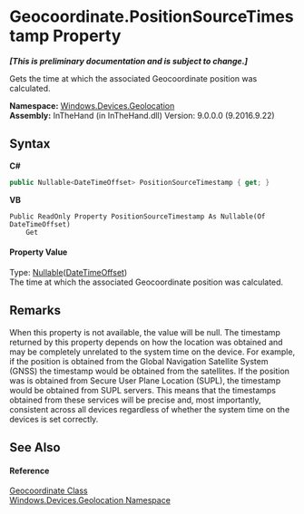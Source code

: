 # Geocoordinate.PositionSourceTimestamp Property 
 _**\[This is preliminary documentation and is subject to change.\]**_

Gets the time at which the associated Geocoordinate position was calculated.

**Namespace:**&nbsp;<a href="N_Windows_Devices_Geolocation">Windows.Devices.Geolocation</a><br />**Assembly:**&nbsp;InTheHand (in InTheHand.dll) Version: 9.0.0.0 (9.2016.9.22)

## Syntax

**C#**<br />
``` C#
public Nullable<DateTimeOffset> PositionSourceTimestamp { get; }
```

**VB**<br />
``` VB
Public ReadOnly Property PositionSourceTimestamp As Nullable(Of DateTimeOffset)
	Get
```


#### Property Value
Type: <a href="http://msdn2.microsoft.com/en-us/library/b3h38hb0" target="_blank">Nullable</a>(<a href="http://msdn2.microsoft.com/en-us/library/bb341783" target="_blank">DateTimeOffset</a>)<br />The time at which the associated Geocoordinate position was calculated.

## Remarks
When this property is not available, the value will be null. 
The timestamp returned by this property depends on how the location was obtained and may be completely unrelated to the system time on the device. For example, if the position is obtained from the Global Navigation Satellite System (GNSS) the timestamp would be obtained from the satellites. If the position was is obtained from Secure User Plane Location (SUPL), the timestamp would be obtained from SUPL servers. This means that the timestamps obtained from these services will be precise and, most importantly, consistent across all devices regardless of whether the system time on the devices is set correctly.


## See Also


#### Reference
<a href="T_Windows_Devices_Geolocation_Geocoordinate">Geocoordinate Class</a><br /><a href="N_Windows_Devices_Geolocation">Windows.Devices.Geolocation Namespace</a><br />